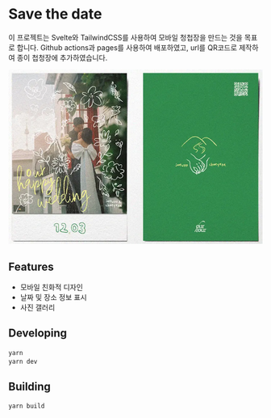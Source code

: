 # Save the date

이 프로젝트는 Svelte와 TailwindCSS를 사용하여 모바일 청첩장을 만드는 것을 목표로 합니다. Github actions과 pages를 사용하여 배포하였고, url를 QR코드로 제작하여 종이 첩청장에 추가하였습니다.

![Save the date](./static/preview_img.webp)

## Features

- 모바일 친화적 디자인
- 날짜 및 장소 정보 표시
- 사진 갤러리

## Developing

```bash
yarn
yarn dev
```

## Building

```bash
yarn build
```
